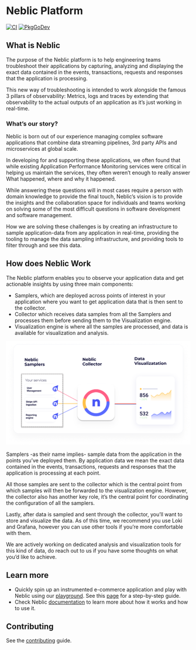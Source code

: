 # Neblic Platform

[![CI](https://github.com/neblic/platform/actions/workflows/ci_checks.yaml/badge.svg?branch=main)](https://github.com/neblic/platform/actions/workflows/ci_checks.yaml?query=branch%3Amain)
[![PkgGoDev](https://pkg.go.dev/badge/platform)](https://pkg.go.dev)


## What is Neblic

<!--what-is-neblic-start-->
The purpose of the Neblic platform is to help engineering teams troubleshoot their applications by capturing, analyzing and displaying the exact data contained in the events, transactions, requests and responses that the application is processing.

This new way of troubleshooting is intended to work alongside the famous 3 pillars of observability: Metrics, logs and traces by extending that observability to the actual outputs of an application as it’s just working in real-time.

### What’s our story?

Neblic is born out of our experience managing complex software applications that combine data streaming pipelines, 3rd party APIs and microservices at global scale.

In developing for and supporting these applications, we often found that while existing Application Performance Monitoring services were critical in helping us maintain the services, they often weren’t enough to really answer What happened, where and why it happened.

While answering these questions will in most cases require a person with domain knowledge to provide the final touch, Neblic’s vision is to provide the insights and the collaboration space for individuals and teams working on solving some of the most difficult questions in software development and software management.

How we are solving these challenges is by creating an infrastructure to sample application-data from any application in real-time, providing the tooling to manage the data sampling infrastructure, and providing tools to filter through and see this data.
<!--what-is-neblic-end-->

## How does Neblic Work

<!--how-does-neblic-work-start-->
The Neblic platform enables you to observe your application data and get actionable insights by using three main components:

* Samplers, which are deployed across points of interest in your application where you want to get application data that is then sent to the collector.
* Collector which receives data samples from all the Samplers and processes them before sending them to the Visualization engine.
* Visualization engine is where all the samples are processed, and data is available for visualization and analysis.

![Architecture overview](./docs/content/assets/imgs/arch-overview.png)

Samplers -as their name implies- sample data from the application in the points you’ve deployed them. By application data we mean the exact data contained in the events, transactions, requests and responses that the application is processing at each point.

All those samples are sent to the collector which is the central point from which samples will then be forwarded to the visualization engine. However, the collector also has another key role, it’s the central point for coordinating the configuration of all the samplers.

Lastly, after data is sampled and sent through the collector, you’ll want to store and visualize the data. As of this time, we recommend you use Loki and Grafana, however you can use other tools if you’re more comfortable with them.

We are actively working on dedicated analysis and visualization tools for this kind of data, do reach out to us if you have some thoughts on what you’d like to achieve.
<!--how-does-neblic-work-end-->

## Learn more

* Quickly spin up an instrumented e-commerce application and play with Neblic using our [playground](https://github.com/neblic/playground). See this [page](https://neblic.github.io/platform/latest/quickstart/sandbox/) for a step-by-step guide.
* Check Neblic [documentation](https://neblic.github.io/platform) to learn more about how it works and how to use it.

## Contributing

See the [contributing](./CONTRIBUTING.md) guide.